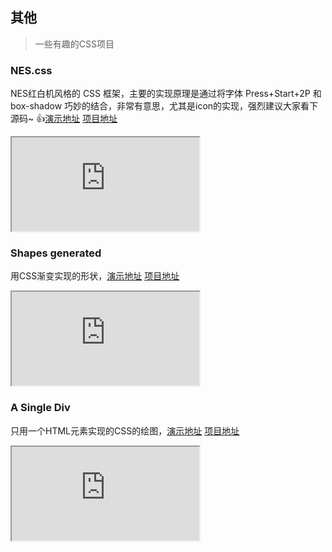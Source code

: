 ## 其他

> 一些有趣的CSS项目

### NES.css

NES红白机风格的 CSS 框架，主要的实现原理是通过将字体 Press+Start+2P 和 box-shadow 巧妙的结合，非常有意思，尤其是icon的实现，强烈建议大家看下源码~ :thumbsup:[演示地址](https://github.com/BcRikko/NES.css) [项目地址](https://github.com/BcRikko/NES.css)

<div class="iframe-box">
  <iframe src="https://bcrikko.github.io/NES.css/"></iframe>
</div>

### Shapes generated
用CSS渐变实现的形状，[演示地址](https://yuanchuan.dev/gradient-shapes/) [项目地址](https://github.com/yuanchuan/gradient-shapes)

<div class="iframe-box">
  <iframe src="https://yuanchuan.dev/gradient-shapes/"></iframe>
</div>

### A Single Div
只用一个HTML元素实现的CSS的绘图，[演示地址](https://a.singlediv.com) [项目地址](https://github.com/lynnandtonic/a-single-div)

<div class="iframe-box">
  <iframe src="https://a.singlediv.com"></iframe>
</div>